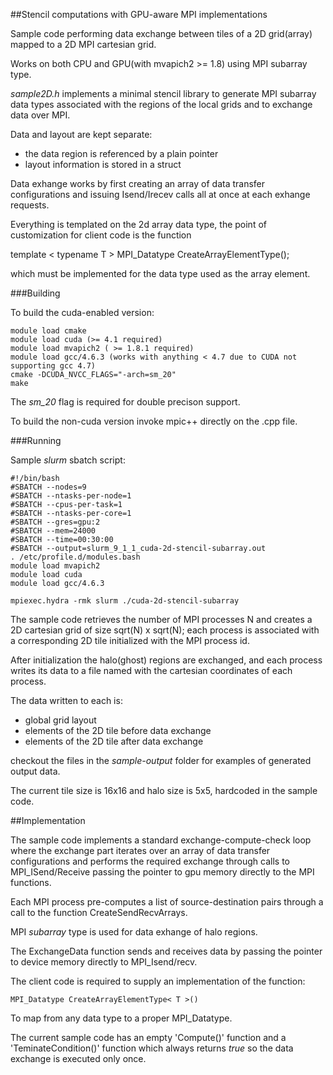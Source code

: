 ##Stencil computations with GPU-aware MPI implementations

Sample code performing data exchange between tiles of a 2D grid(array) mapped to a 2D MPI cartesian grid.

Works on both CPU and GPU(with mvapich2 >= 1.8) using MPI subarray type. 

_sample2D.h_ implements a minimal stencil library to generate MPI subarray data types associated
with the regions of the local grids and to exchange data over MPI.

Data and layout are kept separate:

* the data region is referenced by a plain pointer
* layout information is stored in a struct

Data exhange works by first creating an array of data transfer configurations and issuing
Isend/Irecev calls all at once at each exhange requests.

Everything is templated on the 2d array data type, the point of customization for client code
is the function

template < typename T > MPI_Datatype CreateArrayElementType();

which must be implemented for the data type used as the array element. 


###Building

To build the cuda-enabled version:

```
module load cmake
module load cuda (>= 4.1 required)
module load mvapich2 ( >= 1.8.1 required)
module load gcc/4.6.3 (works with anything < 4.7 due to CUDA not supporting gcc 4.7)
cmake -DCUDA_NVCC_FLAGS="-arch=sm_20"
make
```

The *sm_20* flag is required for double precison support. 


To build the non-cuda version invoke mpic++ directly on the .cpp file.


###Running

Sample _slurm_ sbatch script:

```
#!/bin/bash
#SBATCH --nodes=9
#SBATCH --ntasks-per-node=1
#SBATCH --cpus-per-task=1
#SBATCH --ntasks-per-core=1
#SBATCH --gres=gpu:2
#SBATCH --mem=24000
#SBATCH --time=00:30:00
#SBATCH --output=slurm_9_1_1_cuda-2d-stencil-subarray.out
. /etc/profile.d/modules.bash
module load mvapich2
module load cuda
module load gcc/4.6.3

mpiexec.hydra -rmk slurm ./cuda-2d-stencil-subarray
```

The sample code retrieves the number of MPI processes N and creates a 2D cartesian grid of size sqrt(N) x sqrt(N);
each process is associated with a corresponding 2D tile initialized with the MPI process id.

After initialization the halo(ghost) regions are exchanged, and each process writes its data to a file named with the cartesian coordinates of each process.

The data written to each is:
* global grid layout
* elements of the 2D tile before data exchange
* elements of the 2D tile after data exchange 

checkout the files in the _sample-output_ folder for examples of generated output data.

The current tile size is 16x16 and halo size is 5x5, hardcoded in the sample code.


##Implementation

The sample code implements a standard exchange-compute-check loop where the exchange part iterates over an array of data transfer configurations and performs the required exchange through calls to MPI_ISend/Receive passing the pointer to gpu memory directly to the MPI functions.

Each MPI process pre-computes a list of source-destination pairs through a call to the function CreateSendRecvArrays.

MPI _subarray_ type is used for data exhange of halo regions.

The ExchangeData function sends and receives data by passing the pointer to device memory directly to MPI_Isend/recv.

The client code is required to supply an implementation of the function:

```
MPI_Datatype CreateArrayElementType< T >()
```

To map from any data type to a proper MPI_Datatype.

The current sample code has an empty 'Compute()' function and a 'TeminateCondition()' function which always returns _true_ so the data exchange is executed only once.



